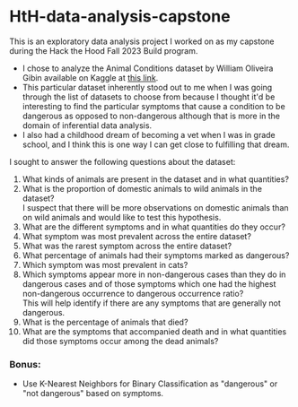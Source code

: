 # HtH-data-analysis-capstone
This is an exploratory data analysis project I worked on as my capstone during the Hack the Hood Fall 2023 Build program.

 - I chose to analyze the Animal Conditions dataset by William Oliveira Gibin available on Kaggle at [this link](https://www.kaggle.com/datasets/willianoliveiragibin/animal-condition).
 - This particular dataset inherently stood out to me when I was going through the list of datasets to choose from because I thought it'd be interesting to find the particular symptoms that cause a condition to be dangerous as opposed to non-dangerous although that is more in the domain of inferential data analysis.
 - I also had a childhood dream of becoming a vet when I was in grade school, and I think this is one way I can get close to fulfilling that dream.

I sought to answer the following questions about the dataset:
1. What kinds of animals are present in the dataset and in what quantities?
2. What is the proportion of domestic animals to wild animals in the dataset?  
I suspect that there will be more observations on domestic animals than on wild animals and would like to test this hypothesis.
3. What are the different symptoms and in what quantities do they occur?
4. What symptom was most prevalent across the entire dataset?
5. What was the rarest symptom across the entire dataset?
6. What percentage of animals had their symptoms marked as dangerous?
7. Which symptom was most prevalent in cats?
8. Which symptoms appear more in non-dangerous cases than they do in dangerous cases and of those symptoms which one had the highest non-dangerous occurrence to dangerous occurrence ratio?  
This will help identify if there are any symptoms that are generally not dangerous.
9. What is the percentage of animals that died?
10. What are the symptoms that accompanied death and in what quantities did those symptoms occur among the dead animals?

### Bonus:
- Use K-Nearest Neighbors for Binary Classification as "dangerous" or "not dangerous" based on symptoms.